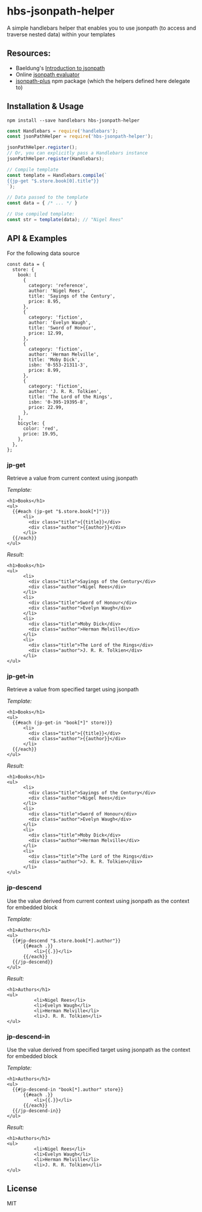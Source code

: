 # hbs-jsonpath-helper

A simple handlebars helper that enables you to use jsonpath (to access and traverse nested data) within your templates

## Resources:

- Baeldung's [Introduction to jsonpath](https://www.baeldung.com/guide-to-jayway-jsonpath)
- Online [jsonpath evaluator](https://jsonpath.com/)
- [jsonpath-plus](https://www.npmjs.com/package/jsonpath-plus) npm package (which the helpers defined here delegate to)


## Installation & Usage

```
npm install --save handlebars hbs-jsonpath-helper
```

```js
const Handlebars = require('handlebars');
const jsonPathHelper = require('hbs-jsonpath-helper');

jsonPathHelper.register();
// Or, you can explicitly pass a Handlebars instance
jsonPathHelper.register(Handlebars);

// Compile template
const template = Handlebars.compile(`
{{jp-get "$.store.book[0].title"}}
`);

// Data passed to the template
const data = { /* ... */ }

// Use compiled template:
const str = template(data); // "Nigel Rees"
```

## API & Examples

For the following data source

```
const data = {
  store: {
    book: [
      {
        category: 'reference',
        author: 'Nigel Rees',
        title: 'Sayings of the Century',
        price: 8.95,
      },
      {
        category: 'fiction',
        author: 'Evelyn Waugh',
        title: 'Sword of Honour',
        price: 12.99,
      },
      {
        category: 'fiction',
        author: 'Herman Melville',
        title: 'Moby Dick',
        isbn: '0-553-21311-3',
        price: 8.99,
      },
      {
        category: 'fiction',
        author: 'J. R. R. Tolkien',
        title: 'The Lord of the Rings',
        isbn: '0-395-19395-8',
        price: 22.99,
      },
    ],
    bicycle: {
      color: 'red',
      price: 19.95,
    },
  },
};

```


### jp-get

Retrieve a value from current context using jsonpath

*Template:*

```
<h1>Books</h1>
<ul>
  {{#each (jp-get "$.store.book[*]")}}
      <li>
        <div class="title">{{title}}</div>
        <div class="author">{{author}}</div>
      </li>
  {{/each}}
</ul>
```

*Result:*

```
<h1>Books</h1>
<ul>
      <li>
        <div class="title">Sayings of the Century</div>
        <div class="author">Nigel Rees</div>
      </li>
      <li>
        <div class="title">Sword of Honour</div>
        <div class="author">Evelyn Waugh</div>
      </li>
      <li>
        <div class="title">Moby Dick</div>
        <div class="author">Herman Melville</div>
      </li>
      <li>
        <div class="title">The Lord of the Rings</div>
        <div class="author">J. R. R. Tolkien</div>
      </li>
</ul>
```


### jp-get-in

Retrieve a value from specified target using jsonpath

*Template:*

```
<h1>Books</h1>
<ul>
  {{#each (jp-get-in "book[*]" store)}}
      <li>
        <div class="title">{{title}}</div>
        <div class="author">{{author}}</div>
      </li>
  {{/each}}
</ul>
```

*Result:*

```
<h1>Books</h1>
<ul>
      <li>
        <div class="title">Sayings of the Century</div>
        <div class="author">Nigel Rees</div>
      </li>
      <li>
        <div class="title">Sword of Honour</div>
        <div class="author">Evelyn Waugh</div>
      </li>
      <li>
        <div class="title">Moby Dick</div>
        <div class="author">Herman Melville</div>
      </li>
      <li>
        <div class="title">The Lord of the Rings</div>
        <div class="author">J. R. R. Tolkien</div>
      </li>
</ul>
```


### jp-descend

Use the value derived from current context using jsonpath as the context
for embedded block

*Template:*

```
<h1>Authors</h1>
<ul>
  {{#jp-descend "$.store.book[*].author"}}
      {{#each .}}
          <li>{{.}}</li>
      {{/each}}
  {{/jp-descend}}
</ul>
```

*Result:*

```
<h1>Authors</h1>
<ul>
          <li>Nigel Rees</li>
          <li>Evelyn Waugh</li>
          <li>Herman Melville</li>
          <li>J. R. R. Tolkien</li>
</ul>
```


### jp-descend-in

Use the value derived from specified target using jsonpath as the context
for embedded block

*Template:*

```
<h1>Authors</h1>
<ul>
  {{#jp-descend-in "book[*].author" store}}
      {{#each .}}
          <li>{{.}}</li>
      {{/each}}
  {{/jp-descend-in}}
</ul>
```

*Result:*

```
<h1>Authors</h1>
<ul>
          <li>Nigel Rees</li>
          <li>Evelyn Waugh</li>
          <li>Herman Melville</li>
          <li>J. R. R. Tolkien</li>
</ul>
```


## License

MIT
